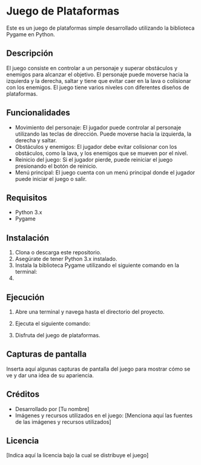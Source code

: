 # Juego de Plataformas

Este es un juego de plataformas simple desarrollado utilizando la biblioteca Pygame en Python.

## Descripción

El juego consiste en controlar a un personaje y superar obstáculos y enemigos para alcanzar el objetivo. El personaje puede moverse hacia la izquierda y la derecha, saltar y tiene que evitar caer en la lava o colisionar con los enemigos. El juego tiene varios niveles con diferentes diseños de plataformas.

## Funcionalidades

- Movimiento del personaje: El jugador puede controlar al personaje utilizando las teclas de dirección. Puede moverse hacia la izquierda, la derecha y saltar.
- Obstáculos y enemigos: El jugador debe evitar colisionar con los obstáculos, como la lava, y los enemigos que se mueven por el nivel.
- Reinicio del juego: Si el jugador pierde, puede reiniciar el juego presionando el botón de reinicio.
- Menú principal: El juego cuenta con un menú principal donde el jugador puede iniciar el juego o salir.

## Requisitos

- Python 3.x
- Pygame

## Instalación

1. Clona o descarga este repositorio.
2. Asegúrate de tener Python 3.x instalado.
3. Instala la biblioteca Pygame utilizando el siguiente comando en la terminal:
4.

## Ejecución

1. Abre una terminal y navega hasta el directorio del proyecto.
2. Ejecuta el siguiente comando:

3. Disfruta del juego de plataformas.

## Capturas de pantalla

Inserta aquí algunas capturas de pantalla del juego para mostrar cómo se ve y dar una idea de su apariencia.

## Créditos

- Desarrollado por [Tu nombre]
- Imágenes y recursos utilizados en el juego: [Menciona aquí las fuentes de las imágenes y recursos utilizados]

## Licencia

[Indica aquí la licencia bajo la cual se distribuye el juego]

